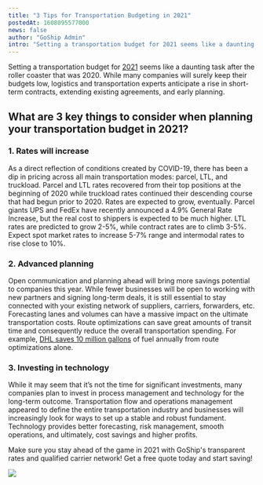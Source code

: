 ```yaml
---
title: "3 Tips for Transportation Budgeting in 2021"
postedAt: 1608095577000
news: false
author: "GoShip Admin"
intro: "Setting a transportation budget for 2021 seems like a daunting task after the roller coaster that was 2020. While many companies will surely keep their budgets low, logistics and transportation experts anticipate a rise in short-term contracts, extending existing agreements, and early planning.\n\nWhat are 3 key things to consider when planning your transportation budget in 2021?\n-\n\n\n1. Rates will increase\n\nAs a direct reflection of conditions created by COVID-19, there has been a dip in pricing across all ma"
---
```

Setting a transportation budget for [2021](https://www.goship.com/blog/2021-outlook-small-business-trends/) seems like a daunting task after the roller coaster that was 2020. While many companies will surely keep their budgets low, logistics and transportation experts anticipate a rise in short-term contracts, extending existing agreements, and early planning.

What are 3 key things to consider when planning your transportation budget in 2021?
-----------------------------------------------------------------------------------

### 1\. Rates will increase

As a direct reflection of conditions created by COVID-19, there has been a dip in pricing across all main transportation modes: parcel, LTL, and truckload. Parcel and LTL rates recovered from their top positions at the beginning of 2020 while truckload rates continued their descending course that had begun prior to 2020. Rates are expected to grow, eventually. Parcel giants UPS and FedEx have recently announced a 4.9% General Rate Increase, but the real cost to shippers is expected to be much higher. LTL rates are predicted to grow 2-5%, while contract rates are to climb 3-5%. Expect spot market rates to increase 5-7% range and intermodal rates to rise close to 10%.

### 2\. Advanced planning

Open communication and planning ahead will bring more savings potential to companies this year. While fewer businesses will be open to working with new partners and signing long-term deals, it is still essential to stay connected with your existing network of suppliers, carriers, forwarders, etc. Forecasting lanes and volumes can have a massive impact on the ultimate transportation costs. Route optimizations can save great amounts of transit time and consequently reduce the overall transportation spending. For example, [DHL saves 10 million gallons](https://www.logistics.dhl/content/dam/dhl/global/core/documents/pdf/glo-artificial-intelligence-in-logistics-trend-report.pdf) of fuel annually from route optimizations alone.

### 3\. Investing in technology

While it may seem that it’s not the time for significant investments, many companies plan to invest in process management and technology for the long-term outcome. Transportation flow and operations management appeared to define the entire transportation industry and businesses will increasingly look for ways to set up a stable and robust fundament. Technology provides better forecasting, risk management, smooth operations, and ultimately, cost savings and higher profits.

Make sure you stay ahead of the game in 2021 with GoShip's transparent rates and qualified carrier network! Get a free quote today and start saving!

[![](https://www.goship.com/wp-content/uploads/2021/02/1ace89b4-fe28-40ff-a2a7-4cddc60fc9ec.png)](https://www.goship.com/)
